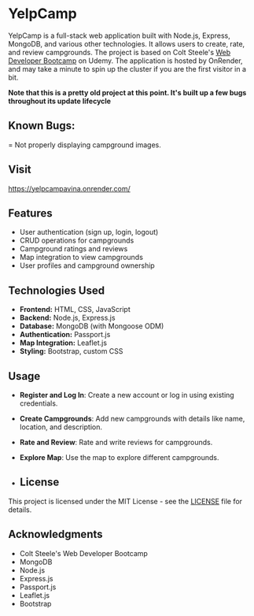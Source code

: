 # YelpCamp

YelpCamp is a full-stack web application built with Node.js, Express, MongoDB, and various other technologies. It allows users to create, rate, and review campgrounds. The project is based on Colt Steele's [Web Developer Bootcamp](https://www.udemy.com/course/the-web-developer-bootcamp/) on Udemy.
The application is hosted by OnRender, and may take a minute to spin up the cluster if you are the first visitor in a bit.

**Note that this is a pretty old project at this point. It's built up a few bugs throughout its update lifecycle**

## Known Bugs:
= Not properly displaying campground images.

## Visit
https://yelpcampavina.onrender.com/

## Features

- User authentication (sign up, login, logout)
- CRUD operations for campgrounds
- Campground ratings and reviews
- Map integration to view campgrounds
- User profiles and campground ownership

## Technologies Used

- **Frontend:** HTML, CSS, JavaScript
- **Backend:** Node.js, Express.js
- **Database:** MongoDB (with Mongoose ODM)
- **Authentication:** Passport.js
- **Map Integration:** Leaflet.js
- **Styling:** Bootstrap, custom CSS

## Usage

- **Register and Log In**: Create a new account or log in using existing credentials.
- **Create Campgrounds**: Add new campgrounds with details like name, location, and description.
- **Rate and Review**: Rate and write reviews for campgrounds.
- **Explore Map**: Use the map to explore different campgrounds.

- ## License

This project is licensed under the MIT License - see the [LICENSE](LICENSE) file for details.

## Acknowledgments

- Colt Steele's Web Developer Bootcamp
- MongoDB
- Node.js
- Express.js
- Passport.js
- Leaflet.js
- Bootstrap
